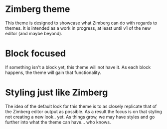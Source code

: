 # Zimberg theme
This theme is designed to showcase what Zimberg can do with regards to themes. It is intended as a work in progress, at least until v1 of the new editor (and maybe beyond).

# Block focused
If something isn't a block yet, this theme will not have it. As each block happens, the theme will gain that functionality.

# Styling just like Zimberg
The idea of the default look for this theme is to as closely replicate that of the Zimberg editor output as possible. As a result the focus is on that styling not creating a new look.. yet. As things grow, we may have styles and go further into what the theme can have... who knows.
